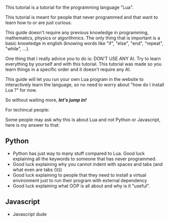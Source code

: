 This tutorial is a tutorial for the programming language "Lua".

This tutorial is meant for people that never programmed and that want to learn how to or are just curious.

This guide doesn't require any previous knowledge in programming, mathematics, physics or algorithmics. The only thing that is important is a basic knowledge in english (knowing words like "if", "else", "end", "repeat", "while", ...).

One thing that I really advice you to do is: DON'T USE ANY AI. Try to learn everything by yourself and with this tutorial. This tutorial was made so you learn things in a specific order and it doesn't require any AI.

This guide will let you run your own Lua program in the website to interactively learn the language, so no need to worry about "how do I install Lua ?" for now.

So without waiting more, _**let's jump in!**_

For techincal people:

Some people may ask why this is about Lua and not Python or Javascript, here is my answer to that:

## Python

- Python has just way to many stuff compared to Lua. Good luck explaining all the keywords to someone that has never programmed.
- Good luck explaining why you cannot indent with spaces and tabs (and what even are tabs (\t))
- Good luck explaining to people that they need to install a virtual environment just to run their program with external dependency
- Good luck explaining what OOP is all about and why is it "useful".

## Javascript

- Javascript dude
